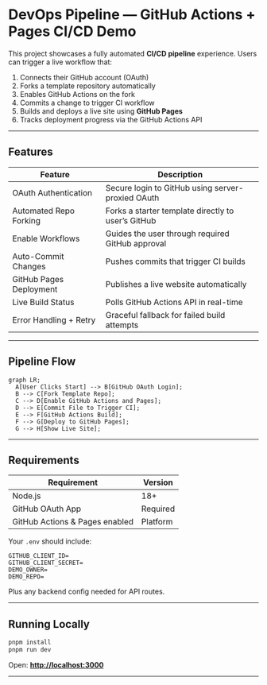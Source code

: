 # DevOps Pipeline — GitHub Actions + Pages CI/CD Demo

This project showcases a fully automated **CI/CD pipeline** experience.
Users can trigger a live workflow that:

1. Connects their GitHub account (OAuth)
2. Forks a template repository automatically
3. Enables GitHub Actions on the fork
4. Commits a change to trigger CI workflow
5. Builds and deploys a live site using **GitHub Pages**
6. Tracks deployment progress via the GitHub Actions API


---

## Features

| Feature                 | Description                                        |
| ----------------------- | -------------------------------------------------- |
| OAuth Authentication    | Secure login to GitHub using server-proxied OAuth  |
| Automated Repo Forking  | Forks a starter template directly to user’s GitHub |
| Enable Workflows        | Guides the user through required GitHub approval   |
| Auto-Commit Changes     | Pushes commits that trigger CI builds              |
| GitHub Pages Deployment | Publishes a live website automatically             |
| Live Build Status       | Polls GitHub Actions API in real-time              |
| Error Handling + Retry  | Graceful fallback for failed build attempts        |

---

## Pipeline Flow

```mermaid
graph LR;
  A[User Clicks Start] --> B[GitHub OAuth Login];
  B --> C[Fork Template Repo];
  C --> D[Enable GitHub Actions and Pages];
  D --> E[Commit File to Trigger CI];
  E --> F[GitHub Actions Build];
  F --> G[Deploy to GitHub Pages];
  G --> H[Show Live Site];
```

---

## Requirements

| Requirement                    | Version  |
| ------------------------------ | -------- |
| Node.js                        | 18+      |
| GitHub OAuth App               | Required |
| GitHub Actions & Pages enabled | Platform |

Your `.env` should include:

```
GITHUB_CLIENT_ID=
GITHUB_CLIENT_SECRET=
DEMO_OWNER=
DEMO_REPO=
```

Plus any backend config needed for API routes.

---

## Running Locally

```bash
pnpm install
pnpm run dev
```

Open: **[http://localhost:3000](http://localhost:3000)**

---
